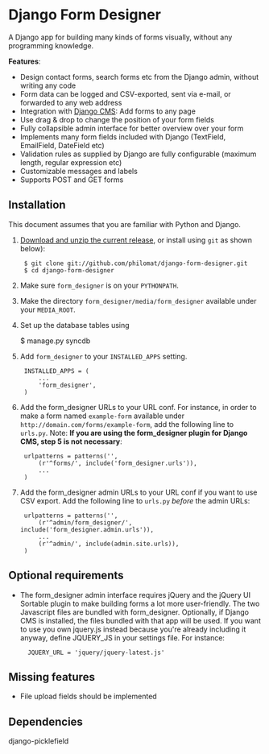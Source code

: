 Django Form Designer
====================

A Django app for building many kinds of forms visually, without any programming knowledge.

__Features__:

* Design contact forms, search forms etc from the Django admin, without writing any code
* Form data can be logged and CSV-exported, sent via e-mail, or forwarded to any web address
* Integration with [Django CMS](http://www.django-cms.org): Add forms to any page
* Use drag & drop to change the position of your form fields
* Fully collapsible admin interface for better overview over your form 
* Implements many form fields included with Django (TextField, EmailField, DateField etc)
* Validation rules as supplied by Django are fully configurable (maximum length, regular expression etc) 
* Customizable messages and labels
* Supports POST and GET forms

Installation
------------

This document assumes that you are familiar with Python and Django.

1. [Download and unzip the current release](http://github.com/philomat/django-form-designer/downloads/), or install using `git` as shown below):

        $ git clone git://github.com/philomat/django-form-designer.git
        $ cd django-form-designer

2. Make sure `form_designer` is on your `PYTHONPATH`.
3. Make the directory `form_designer/media/form_designer` available under your `MEDIA_ROOT`.
4. Set up the database tables using 

	$ manage.py syncdb
 
5. Add `form_designer` to your `INSTALLED_APPS` setting.

        INSTALLED_APPS = (
            ...
            'form_designer',
        )

6. Add the form_designer URLs to your URL conf. For instance, in order to make a form named `example-form` available under `http://domain.com/forms/example-form`, add the following line to `urls.py`. Note: __If you are using the form_designer plugin for Django CMS, step 5 is not necessary__:

        urlpatterns = patterns('',
            (r'^forms/', include('form_designer.urls')),
            ...
        )

7. Add the form_designer admin URLs to your URL conf if you want to use CSV export. Add the following line to `urls.py` _before_ the admin URLs:

        urlpatterns = patterns('',
            (r'^admin/form_designer/', include('form_designer.admin.urls')),
            ...
            (r'^admin/', include(admin.site.urls)),
        )

Optional requirements
---------------------

* The form_designer admin interface requires jQuery and the jQuery UI Sortable plugin to make building forms a lot more user-friendly. The two Javascript files are bundled with form_designer. Optionally, if Django CMS is installed, the files bundled with that app will be used. If you want to use you own jquery.js instead because you're already including it anyway, define JQUERY_JS in your settings file. For instance:

        JQUERY_URL = 'jquery/jquery-latest.js'

Missing features
----------------
  
* File upload fields should be implemented

Dependencies
------------

django-picklefield
